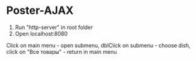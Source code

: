 # Poster-AJAX

1. Run "http-server" in root folder
2. Open localhost:8080


Click on main menu - open submenu, dblClick on submenu - choose dish, click on "Все товары" - return in main menu
